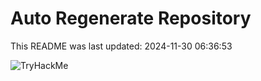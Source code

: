 # Auto Regenerate Repository

This README was last updated: 2024-11-30 06:36:53

 ![TryHackMe](https://tryhackme.com/badge/533634)